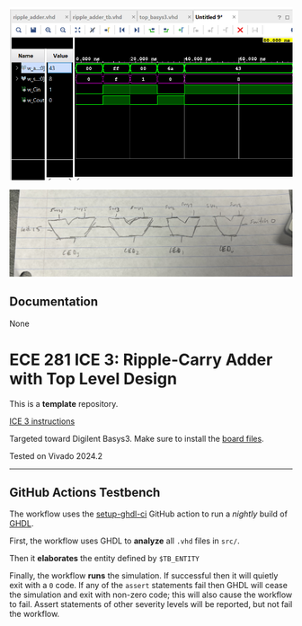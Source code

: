 ![description of my waveform](imagename.png)

![sketch](sketch.jpeg)


## Documentation

None


# ECE 281 ICE 3: Ripple-Carry Adder with Top Level Design

This is a **template** repository.

[ICE 3 instructions](https://usafa-ece.github.io/ece281-book/ICE/ICE3.html)

Targeted toward Digilent Basys3. Make sure to install the [board files](https://github.com/Xilinx/XilinxBoardStore/tree/2018.2/boards/Digilent/basys3).

Tested on Vivado 2024.2

---

## GitHub Actions Testbench

The workflow uses the [setup-ghdl-ci](https://github.com/ghdl/setup-ghdl-ci) GitHub action
to run a *nightly* build of [GHDL](https://ghdl.github.io/ghdl/).

First, the workflow uses GHDL to **analyze** all `.vhd` files in `src/`.

Then it **elaborates** the entity defined by `$TB_ENTITY`

Finally, the workflow **runs** the simulation. If successful then it will quietly exit with a `0` code.
If any of the `assert` statements fail then GHDL will cease the simulation and exit with non-zero code; this will also cause the workflow to fail.
Assert statements of other severity levels will be reported, but not fail the workflow.
